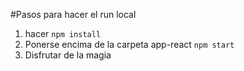 #Pasos para hacer el run local
1. hacer ```npm install```
2. Ponerse encima de la carpeta app-react ```npm start```
3. Disfrutar de la magia